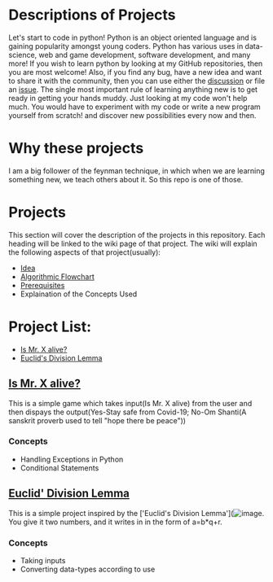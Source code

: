 # Descriptions of Projects
Let's start to code in python!
Python is an object oriented language and is gaining popularity amongst young coders.
Python has various uses in data-science, web and game development, software development, and many more!
If you wish to learn python by looking at my GitHub repositories, then you are most welcome! Also, if you find any bug, have a new idea and want to share it with the community, then you can use either the [discussion](https://github.com/suryaanshchawla/My-Python-Projects/discussions) or file an [issue](https://github.com/suryaanshchawla/My-Python-Projects/issues).
The single most important rule of learning anything new is to get ready in getting your hands muddy.
Just looking at my code won't help much. You would have to experiment with my code or write a new program yourself from scratch! and discover new possibilities every now and then.

# Why these projects
I am a big follower of the feynman technique, in which when we are learning something new, we teach others about it. So this repo is one of those.

# Projects
This section will cover the description of the projects in this repository. Each heading will be linked to the wiki page of that project. The wiki will explain the following aspects of that project(usually):
- [Idea](https://youtu.be/SObDW4fXRZQ)
- [Algorithmic Flowchart](https://youtu.be/HYAXws5_bLo)
- [Prerequisites](https://tinyurl.com/y3qpxb6t)
- Explaination of the Concepts Used

# __Project List:__
- [Is Mr. X alive?](https://github.com/suryaanshah/My-Python-Projects#is-mr-x-alive)
- [Euclid's Division Lemma](https://github.com/suryaanshah/My-Python-Projects#euclid-division-lemma)

## [Is Mr. X alive?](https://github.com/suryaanshchawla/My-Python-Projects/wiki/_new?wiki%5Bname%5D=_Sidebar)
This is a simple game which takes input(Is Mr. X alive) from the user and then dispays the output(Yes-Stay safe from Covid-19; No-Om Shanti(A sanskrit proverb used to tell "hope there be peace"))
### Concepts
* Handling Exceptions in Python
* Conditional Statements
## [Euclid' Division Lemma](github.com/suryaanshah/Euclid's-Division-Lemma)
This is a simple project inspired by the ['Euclid's Division Lemma'](![image](https://user-images.githubusercontent.com/47082682/115228507-7bf32800-a12f-11eb-8974-78dfbbabcb16.png). You give it two numbers, and it writes in in the form of a=b*q+r.
### Concepts
* Taking inputs
* Converting data-types according to use
